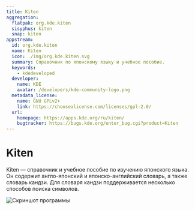 ```yaml
---
title: Kiten
aggregation:
  flatpak: org.kde.kiten
  sisyphus: kiten
  snap: kiten
appstream:
  id: org.kde.kiten
  name: Kiten
  icon: ./img/org.kde.kiten.svg
  summary: Справочник по японскому языку и учебное пособие.
  keywords:
    - kdedeveloped
  developer:
    name: KDE
    avatar: /developers/kde-community-logo.png
  metadata_license:
    name: GNU GPLv2+
    link: https://choosealicense.com/licenses/gpl-2.0/
  url:
    homepage: https://apps.kde.org/ru/kiten/
    bugtracker: https://bugs.kde.org/enter_bug.cgi?product=Kiten
---
```


# Kiten

Kiten — справочник и учебное пособие по изучению японского языка. Он содержит англо-японский и японско-английский словарь, а также словарь кандзи. Для словаря кандзи поддерживается несколько способов поиска символов.

![Скриншот программы](https://cdn.kde.org/screenshots/kiten/kiten.png)

<!--@include: @apps/.parts/install/content-repo.md-->
<!--@include: @apps/.parts/install/content-flatpak.md-->
<!--@include: @apps/.parts/install/content-snap.md-->
